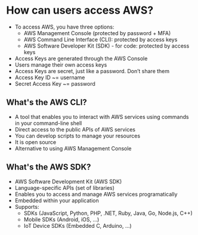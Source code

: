 # How can users access AWS?

* To access AWS, you have three options:
  * AWS Management Console (protected by password + MFA)
  * AWS Command Line Interface (CLI): protected by access keys
  * AWS Software Developer Kit (SDK) - for code: protected by access keys
* Access Keys are generated through the AWS Console
* Users manage their own access keys
* Access Keys are secret, just like a password. Don’t share them
* Access Key ID ~= username
* Secret Access Key ~= password

## What's the AWS CLI?

* A tool that enables you to interact with AWS services using commands in your command-line shell
* Direct access to the public APIs of AWS services
* You can develop scripts to manage your resources
* It is open source
* Alternative to using AWS Management Console

## What's the AWS SDK?

* AWS Software Development Kit (AWS SDK)
* Language-specific APIs (set of libraries)
* Enables you to access and manage AWS services programatically
* Embedded within your application
* Supports:
  * SDKs (JavaScript, Python, PHP, .NET, Ruby, Java, Go, Node.js, C++)
  * Mobile SDKs (Android, iOS, ...)
  * IoT Device SDKs (Embedded C, Arduino, ...)
  